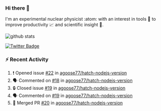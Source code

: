 ### Hi there 👋 

I'm an experimental nuclear physicist :atom: with an interest in tools :wrench: to improve productivity :chart_with_upwards_trend: and scientific insight :telescope:.

![github stats](https://github-readme-stats.vercel.app/api?username=agoose77&show_icons=true&hide_rank=true&hide_title=true&bg_color=30,e76445,904e95&text_color=efe3ec&icon_color=efe3ec)
<!--
**agoose77/agoose77** is a ✨ _special_ ✨ repository because its `README.md` (this file) appears on your GitHub profile.

Here are some ideas to get you started:

- 🔭 I’m currently working on ...
- 🌱 I’m currently learning ...
- 👯 I’m looking to collaborate on ...
- 🤔 I’m looking for help with ...
- 💬 Ask me about ...
- 📫 How to reach me: ...
- 😄 Pronouns: ...
- ⚡ Fun fact: ...
-->

[![Twitter Badge](https://img.shields.io/twitter/follow/agoose77?style=flat-square&logo=Twitter&logoColor=white&color=cornflowerblue)](https://twitter.com/agoose77)

### :zap: Recent Activity

<!--START_SECTION:activity-->
1. ❗ Opened issue [#22](https://github.com/agoose77/hatch-nodejs-version/issues/22) in [agoose77/hatch-nodejs-version](https://github.com/agoose77/hatch-nodejs-version)
2. 🗣 Commented on [#18](https://github.com/agoose77/hatch-nodejs-version/pull/18#issuecomment-1707295356) in [agoose77/hatch-nodejs-version](https://github.com/agoose77/hatch-nodejs-version)
3. 🔒 Closed issue [#19](https://github.com/agoose77/hatch-nodejs-version/issues/19) in [agoose77/hatch-nodejs-version](https://github.com/agoose77/hatch-nodejs-version)
4. 🗣 Commented on [#19](https://github.com/agoose77/hatch-nodejs-version/issues/19#issuecomment-1707292672) in [agoose77/hatch-nodejs-version](https://github.com/agoose77/hatch-nodejs-version)
5. 🎉 Merged PR [#20](https://github.com/agoose77/hatch-nodejs-version/pull/20) in [agoose77/hatch-nodejs-version](https://github.com/agoose77/hatch-nodejs-version)
<!--END_SECTION:activity-->
